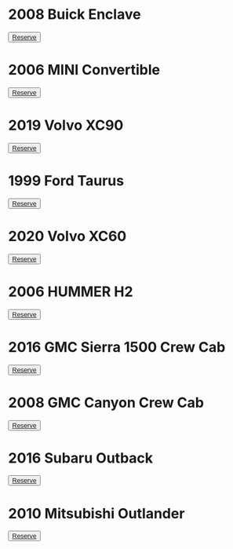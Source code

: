 <h1 id="enclave">2008 Buick Enclave</h1>

<button><a href="/reserve">Reserve</a></button>

<h1 id="mini">2006 MINI Convertible</h1>

<button><a href="/reserve">Reserve</a></button>

<h1 id="XC90">2019 Volvo XC90</h1>

<button><a href="/reserve">Reserve</a></button>

<h1 id="taurus">1999 Ford Taurus</h1>

<button><a href="/reserve">Reserve</a></button>

<h1 id="XC60">2020 Volvo XC60</h1>

<button><a href="/reserve">Reserve</a></button>

<h1 id="hummer">2006 HUMMER H2</h1>

<button><a href="/reserve">Reserve</a></button>

<h1 id="sierra">2016 GMC Sierra 1500 Crew Cab</h1>

<button><a href="/reserve">Reserve</a></button>

<h1 id="canyon">2008 GMC Canyon Crew Cab</h1>

<button><a href="/reserve">Reserve</a></button>

<h1 id="outback">2016 Subaru Outback</h1>

<button><a href="/reserve">Reserve</a></button>

<h1 id="outlander">2010 Mitsubishi Outlander</h1>

<button><a href="/reserve">Reserve</a></button>